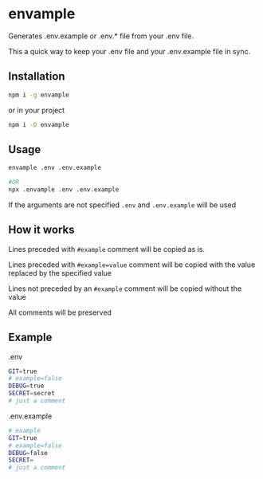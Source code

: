 # envample

Generates .env.example or .env.* file from your .env file.

This a quick way to keep your .env file and your .env.example file in sync.

## Installation

```sh
npm i -g envample
```

or in your project

```sh
npm i -D envample
```

## Usage

```sh
envample .env .env.example

#OR
npx .envample .env .env.example
```

If the arguments are not specified `.env` and `.env.example` will be used

## How it works

Lines preceded with `#example` comment will be copied as is.

Lines preceded with `#example=value` comment will be copied with the value replaced by the specified value

Lines not preceded by an `#example` comment will be copied without the value

All comments will be preserved

## Example

.env

```sh
GIT=true
# example=false
DEBUG=true
SECRET=secret
# just a comment
```

.env.example

```sh
# example
GIT=true
# example=false
DEBUG=false
SECRET=
# just a comment
```
